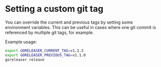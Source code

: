 # Setting a custom git tag

You can override the current and previous tags by setting some environment
variables. This can be useful in cases where one git commit is referenced by
multiple git tags, for example.

Example usage:

```sh
export GORELEASER_CURRENT_TAG=v1.2.3
export GORELEASER_PREVIOUS_TAG=v1.1.0
goreleaser release
```

